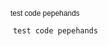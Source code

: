<p><code style="font-family:arial"> test code pepehands </code></p>

<p><code> test code pepehands </code></p>